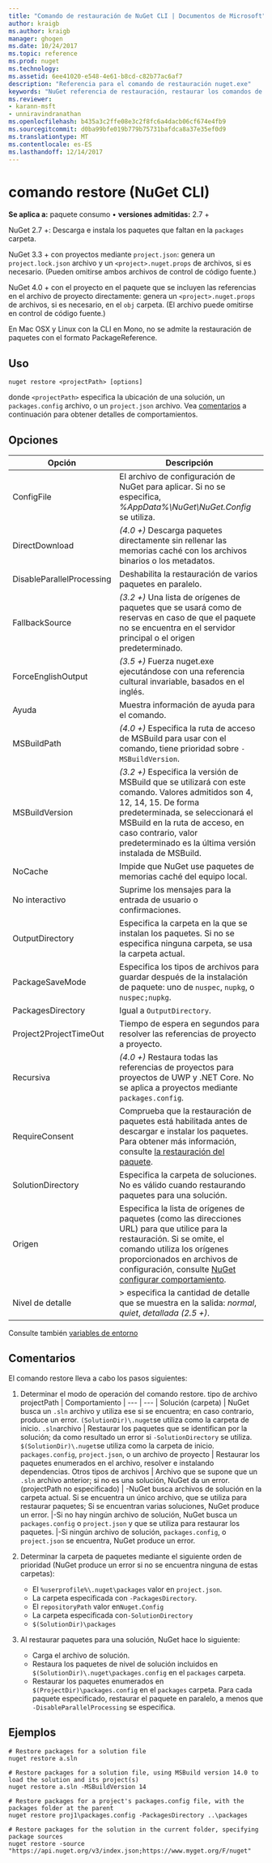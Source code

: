 ```yaml
---
title: "Comando de restauración de NuGet CLI | Documentos de Microsoft"
author: kraigb
ms.author: kraigb
manager: ghogen
ms.date: 10/24/2017
ms.topic: reference
ms.prod: nuget
ms.technology: 
ms.assetid: 6ee41020-e548-4e61-b8cd-c82b77ac6af7
description: "Referencia para el comando de restauración nuget.exe"
keywords: "NuGet referencia de restauración, restaurar los comandos de paquetes"
ms.reviewer:
- karann-msft
- unniravindranathan
ms.openlocfilehash: b435a3c2ffe08e3c2f8fc6a4dacb06cf674e4fb9
ms.sourcegitcommit: d0ba99bfe019b779b75731bafdca8a37e35ef0d9
ms.translationtype: MT
ms.contentlocale: es-ES
ms.lasthandoff: 12/14/2017
---
```

# <a name="restore-command-nuget-cli"></a>comando restore (NuGet CLI)

**Se aplica a:** paquete consumo &bullet; **versiones admitidas:** 2.7 +

NuGet 2.7 +: Descarga e instala los paquetes que faltan en la `packages` carpeta.

NuGet 3.3 + con proyectos mediante `project.json`: genera un `project.lock.json` archivo y un `<project>.nuget.props` de archivos, si es necesario. (Pueden omitirse ambos archivos de control de código fuente.)

NuGet 4.0 + con el proyecto en el paquete que se incluyen las referencias en el archivo de proyecto directamente: genera un `<project>.nuget.props` de archivos, si es necesario, en el `obj` carpeta. (El archivo puede omitirse en control de código fuente.)

En Mac OSX y Linux con la CLI en Mono, no se admite la restauración de paquetes con el formato PackageReference.

## <a name="usage"></a>Uso

```
nuget restore <projectPath> [options]
```

donde `<projectPath>` especifica la ubicación de una solución, un `packages.config` archivo, o un `project.json` archivo. Vea [comentarios](#remarks) a continuación para obtener detalles de comportamientos.

## <a name="options"></a>Opciones

| Opción | Descripción |
| --- | --- |
| ConfigFile | El archivo de configuración de NuGet para aplicar. Si no se especifica, *%AppData%\NuGet\NuGet.Config* se utiliza. |
| DirectDownload | *(4.0 +)*  Descarga paquetes directamente sin rellenar las memorias caché con los archivos binarios o los metadatos. |
| DisableParallelProcessing | Deshabilita la restauración de varios paquetes en paralelo. |
| FallbackSource | *(3.2 +)*  Una lista de orígenes de paquetes que se usará como de reservas en caso de que el paquete no se encuentra en el servidor principal o el origen predeterminado. |
| ForceEnglishOutput | *(3.5 +)*  Fuerza nuget.exe ejecutándose con una referencia cultural invariable, basados en el inglés. |
| Ayuda | Muestra información de ayuda para el comando. |
| MSBuildPath | *(4.0 +)*  Especifica la ruta de acceso de MSBuild para usar con el comando, tiene prioridad sobre `-MSBuildVersion`. |
| MSBuildVersion | *(3.2 +)*  Especifica la versión de MSBuild que se utilizará con este comando. Valores admitidos son 4, 12, 14, 15. De forma predeterminada, se seleccionará el MSBuild en la ruta de acceso, en caso contrario, valor predeterminado es la última versión instalada de MSBuild. |
| NoCache | Impide que NuGet use paquetes de memorias caché del equipo local. |
| No interactivo | Suprime los mensajes para la entrada de usuario o confirmaciones. |
| OutputDirectory | Especifica la carpeta en la que se instalan los paquetes. Si no se especifica ninguna carpeta, se usa la carpeta actual. |
| PackageSaveMode | Especifica los tipos de archivos para guardar después de la instalación de paquete: uno de `nuspec`, `nupkg`, o `nuspec;nupkg`. |
| PackagesDirectory | Igual a `OutputDirectory`. |
| Project2ProjectTimeOut | Tiempo de espera en segundos para resolver las referencias de proyecto a proyecto. |
| Recursiva | *(4.0 +)*  Restaura todas las referencias de proyectos para proyectos de UWP y .NET Core. No se aplica a proyectos mediante `packages.config`. |
| RequireConsent | Comprueba que la restauración de paquetes está habilitada antes de descargar e instalar los paquetes. Para obtener más información, consulte [la restauración del paquete](../consume-packages/package-restore.md). |
| SolutionDirectory | Especifica la carpeta de soluciones. No es válido cuando restaurando paquetes para una solución. |
| Origen | Especifica la lista de orígenes de paquetes (como las direcciones URL) para que utilice para la restauración. Si se omite, el comando utiliza los orígenes proporcionados en archivos de configuración, consulte [NuGet configurar comportamiento](../Consume-Packages/Configuring-NuGet-Behavior.md). |
| Nivel de detalle |> especifica la cantidad de detalle que se muestra en la salida: *normal*, *quiet*, *detallada (2.5 +)*. |

Consulte también [variables de entorno](cli-ref-environment-variables.md)

## <a name="remarks"></a>Comentarios

El comando restore lleva a cabo los pasos siguientes:

1. Determinar el modo de operación del comando restore.
    tipo de archivo projectPath | Comportamiento
    | --- | --- |
    Solución (carpeta) | NuGet busca un `.sln` archivo y utiliza ese si se encuentra; en caso contrario, produce un error. `(SolutionDir)\.nuget`se utiliza como la carpeta de inicio.
    `.sln`archivo | Restaurar los paquetes que se identifican por la solución; da como resultado un error si `-SolutionDirectory` se utiliza. `$(SolutionDir)\.nuget`se utiliza como la carpeta de inicio.
    `packages.config`, `project.json`, o un archivo de proyecto | Restaurar los paquetes enumerados en el archivo, resolver e instalando dependencias.
    Otros tipos de archivos | Archivo que se supone que un `.sln` archivo anterior; si no es una solución, NuGet da un error.
    (projectPath no especificado) | -NuGet busca archivos de solución en la carpeta actual. Si se encuentra un único archivo, que se utiliza para restaurar paquetes; Si se encuentran varias soluciones, NuGet produce un error.
    |-Si no hay ningún archivo de solución, NuGet busca un `packages.config` o `project.json` y que se utiliza para restaurar los paquetes.
    |-Si ningún archivo de solución, `packages.config`, o `project.json` se encuentra, NuGet produce un error.

1. Determinar la carpeta de paquetes mediante el siguiente orden de prioridad (NuGet produce un error si no se encuentra ninguna de estas carpetas):

    - El `%userprofile%\.nuget\packages` valor en `project.json`.
    - La carpeta especificada con `-PackagesDirectory`.
    - El `repositoryPath` valor en`Nuget.Config`
    - La carpeta especificada con`-SolutionDirectory`
    - `$(SolutionDir)\packages`

1. Al restaurar paquetes para una solución, NuGet hace lo siguiente:
    - Carga el archivo de solución.
    - Restaura los paquetes de nivel de solución incluidos en `$(SolutionDir)\.nuget\packages.config` en el `packages` carpeta.
    - Restaurar los paquetes enumerados en `$(ProjectDir)\packages.config` en el `packages` carpeta. Para cada paquete especificado, restaurar el paquete en paralelo, a menos que `-DisableParallelProcessing` se especifica.

## <a name="examples"></a>Ejemplos

```
# Restore packages for a solution file
nuget restore a.sln

# Restore packages for a solution file, using MSBuild version 14.0 to load the solution and its project(s)
nuget restore a.sln -MSBuildVersion 14

# Restore packages for a project's packages.config file, with the packages folder at the parent
nuget restore proj1\packages.config -PackagesDirectory ..\packages

# Restore packages for the solution in the current folder, specifying package sources
nuget restore -source "https://api.nuget.org/v3/index.json;https://www.myget.org/F/nuget"
```
